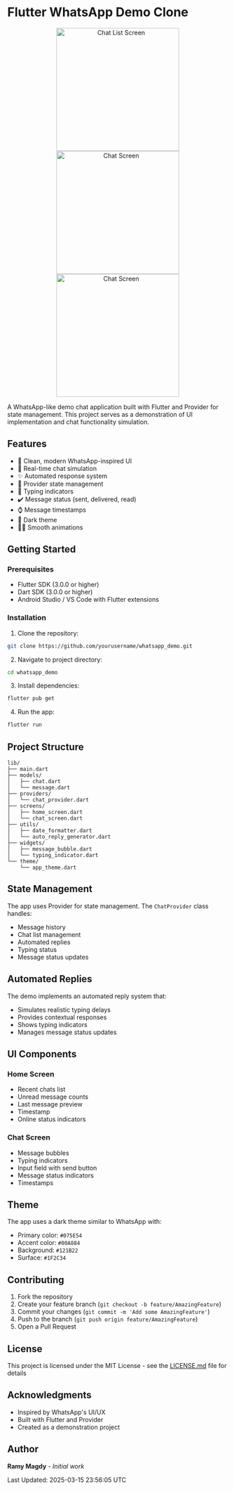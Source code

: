 # Flutter WhatsApp Demo Clone

<p align="center">
  <img src="screenshots/listing.jpg" width="280" alt="Chat List Screen">
  <img src="screenshots/chat_screen.jpg" width="280" alt="Chat Screen">
  <img src="screenshots/chat_screen2.jpg" width="280" alt="Chat Screen">
</p>

A WhatsApp-like demo chat application built with Flutter and Provider for state management. This project serves as a demonstration of UI implementation and chat functionality simulation.

## Features

- 📱 Clean, modern WhatsApp-inspired UI
- 💬 Real-time chat simulation
- ✨ Automated response system
- 🔄 Provider state management
- 📝 Typing indicators
- ✔️ Message status (sent, delivered, read)
- ⌚ Message timestamps
- 🎨 Dark theme
- 🏃‍♂️ Smooth animations

## Getting Started

### Prerequisites

- Flutter SDK (3.0.0 or higher)
- Dart SDK (3.0.0 or higher)
- Android Studio / VS Code with Flutter extensions

### Installation

1. Clone the repository:
```bash
git clone https://github.com/yourusername/whatsapp_demo.git
```

2. Navigate to project directory:
```bash
cd whatsapp_demo
```

3. Install dependencies:
```bash
flutter pub get
```

4. Run the app:
```bash
flutter run
```

## Project Structure

```
lib/
├── main.dart
├── models/
│   ├── chat.dart
│   └── message.dart
├── providers/
│   └── chat_provider.dart
├── screens/
│   ├── home_screen.dart
│   └── chat_screen.dart
├── utils/
│   ├── date_formatter.dart
│   └── auto_reply_generator.dart
├── widgets/
│   ├── message_bubble.dart
│   └── typing_indicator.dart
└── theme/
    └── app_theme.dart
```

## State Management

The app uses Provider for state management. The `ChatProvider` class handles:
- Message history
- Chat list management
- Automated replies
- Typing status
- Message status updates

## Automated Replies

The demo implements an automated reply system that:
- Simulates realistic typing delays
- Provides contextual responses
- Shows typing indicators
- Manages message status updates

## UI Components

### Home Screen
- Recent chats list
- Unread message counts
- Last message preview
- Timestamp
- Online status indicators

### Chat Screen
- Message bubbles
- Typing indicators
- Input field with send button
- Message status indicators
- Timestamps

## Theme

The app uses a dark theme similar to WhatsApp with:
- Primary color: `#075E54`
- Accent color: `#00A884`
- Background: `#121B22`
- Surface: `#1F2C34`

## Contributing

1. Fork the repository
2. Create your feature branch (`git checkout -b feature/AmazingFeature`)
3. Commit your changes (`git commit -m 'Add some AmazingFeature'`)
4. Push to the branch (`git push origin feature/AmazingFeature`)
5. Open a Pull Request

## License

This project is licensed under the MIT License - see the [LICENSE.md](LICENSE.md) file for details

## Acknowledgments

- Inspired by WhatsApp's UI/UX
- Built with Flutter and Provider
- Created as a demonstration project

## Author

**Ramy Magdy** - *Initial work*

Last Updated: 2025-03-15 23:56:05 UTC